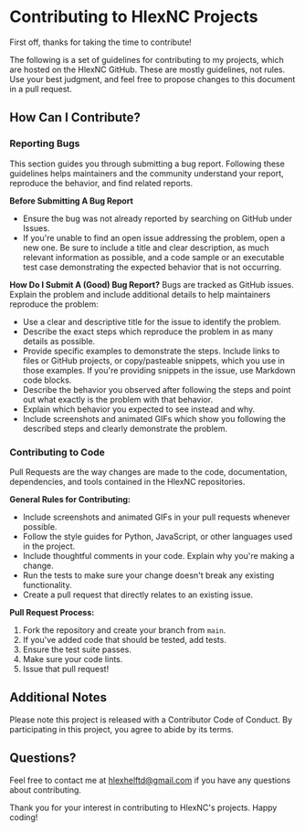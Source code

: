 # Contributing to HlexNC Projects

First off, thanks for taking the time to contribute!

The following is a set of guidelines for contributing to my projects, which are hosted on the HlexNC GitHub. These are mostly guidelines, not rules. Use your best judgment, and feel free to propose changes to this document in a pull request.

## How Can I Contribute?

### Reporting Bugs

This section guides you through submitting a bug report. Following these guidelines helps maintainers and the community understand your report, reproduce the behavior, and find related reports.

**Before Submitting A Bug Report**
- Ensure the bug was not already reported by searching on GitHub under Issues.
- If you're unable to find an open issue addressing the problem, open a new one. Be sure to include a title and clear description, as much relevant information as possible, and a code sample or an executable test case demonstrating the expected behavior that is not occurring.

**How Do I Submit A (Good) Bug Report?**
Bugs are tracked as GitHub issues. Explain the problem and include additional details to help maintainers reproduce the problem:
- Use a clear and descriptive title for the issue to identify the problem.
- Describe the exact steps which reproduce the problem in as many details as possible.
- Provide specific examples to demonstrate the steps. Include links to files or GitHub projects, or copy/pasteable snippets, which you use in those examples. If you're providing snippets in the issue, use Markdown code blocks.
- Describe the behavior you observed after following the steps and point out what exactly is the problem with that behavior.
- Explain which behavior you expected to see instead and why.
- Include screenshots and animated GIFs which show you following the described steps and clearly demonstrate the problem.

### Contributing to Code

Pull Requests are the way changes are made to the code, documentation, dependencies, and tools contained in the HlexNC repositories.

**General Rules for Contributing:**
- Include screenshots and animated GIFs in your pull requests whenever possible.
- Follow the style guides for Python, JavaScript, or other languages used in the project.
- Include thoughtful comments in your code. Explain why you're making a change.
- Run the tests to make sure your change doesn't break any existing functionality.
- Create a pull request that directly relates to an existing issue.

**Pull Request Process:**
1. Fork the repository and create your branch from `main`.
2. If you've added code that should be tested, add tests.
3. Ensure the test suite passes.
4. Make sure your code lints.
5. Issue that pull request!

## Additional Notes

Please note this project is released with a Contributor Code of Conduct. By participating in this project, you agree to abide by its terms.

## Questions?

Feel free to contact me at hlexhelftd@gmail.com if you have any questions about contributing.

Thank you for your interest in contributing to HlexNC's projects. Happy coding!

